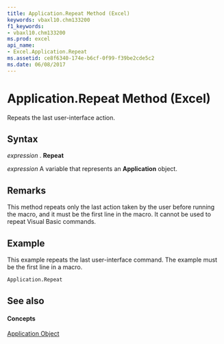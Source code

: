 ```yaml
---
title: Application.Repeat Method (Excel)
keywords: vbaxl10.chm133200
f1_keywords:
- vbaxl10.chm133200
ms.prod: excel
api_name:
- Excel.Application.Repeat
ms.assetid: ce8f6340-174e-b6cf-0f99-f39be2cde5c2
ms.date: 06/08/2017
---
```



# Application.Repeat Method (Excel)

Repeats the last user-interface action.


## Syntax

 _expression_ . **Repeat**

 _expression_ A variable that represents an **Application** object.


## Remarks

This method repeats only the last action taken by the user before running the macro, and it must be the first line in the macro. It cannot be used to repeat Visual Basic commands.


## Example

This example repeats the last user-interface command. The example must be the first line in a macro.


```vb
Application.Repeat
```


## See also


#### Concepts


[Application Object](Excel.Application(objec).md)

